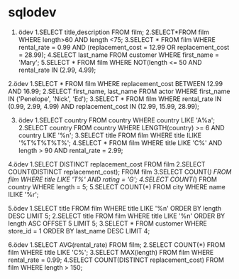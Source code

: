 # sqlodev
1. ödev
1.SELECT title,description FROM film;
2.SELECT*FROM film
WHERE length>60 AND length <75;
3.SELECT * FROM film 
WHERE rental_rate = 0.99 AND (replacement_cost = 12.99 OR replacement_cost = 28.99);
4.SELECT last_name FROM customer 
WHERE first_name = 'Mary';
5.SELECT * FROM film 
WHERE NOT(length <= 50 AND rental_rate IN (2.99, 4.99);

2.ödev
1.SELECT * FROM film WHERE replacement_cost BETWEEN 12.99 AND 16.99;
2.SELECT first_name, last_name FROM actor 
WHERE first_name IN ('Penelope', 'Nick', 'Ed');
3.SELECT * FROM film 
WHERE rental_rate IN (0.99, 2.99, 4.99) 
AND replacement_cost IN (12.99, 15.99, 28.99);

3. ödev
1.SELECT country FROM country
WHERE country LIKE 'A%a';
2.SELECT country
FROM country
WHERE LENGTH(country) >= 6 AND country LIKE '%n';
3.SELECT title
FROM film
WHERE title ILIKE '%T%T%T%T%';
4.SELECT *
FROM film
WHERE title LIKE 'C%' AND length > 90 AND rental_rate = 2.99;

4.ödev
1.SELECT DISTINCT replacement_cost
FROM film
2.SELECT COUNT(DISTINCT replacement_cost);
FROM film
3.SELECT COUNT(*) 
FROM film
WHERE title LIKE 'T%' AND rating = 'G';
4.SELECT COUNT(*) FROM country WHERE length = 5; 
5.SELECT COUNT(*) FROM city
WHERE name ILIKE '%r';

5.ödev
1.SELECT title
FROM film
WHERE title LIKE '%n'
ORDER BY length DESC
LIMIT 5;
2.SELECT title
FROM film
WHERE title LIKE '%n'
 ORDER BY length ASC
OFFSET 5 LIMIT 5;
3.SELECT *
FROM customer
WHERE store_id = 1
ORDER BY last_name DESC
LIMIT 4;

6.ödev
1.SELECT AVG(rental_rate) FROM film;
2.SELECT COUNT(*)
FROM film
WHERE title LIKE 'C%';
3.SELECT MAX(length) FROM film
WHERE rental_rate = 0.99;
4.SELECT COUNT(DISTINCT replacement_cost) FROM film
WHERE length > 150;



